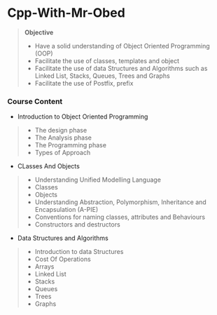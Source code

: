 # Cpp-With-Mr-Obed


>**Objective**
> - Have a solid understanding of Object Oriented Programming (OOP)
> - Facilitate the use of classes, templates and object
> - Facilitate the use of data Structures and Algorithms such as Linked List, Stacks, Queues, Trees and Graphs
> - Facilitate the use of Postfix, prefix

### Course Content

- Introduction to Object Oriented Programming
> - The design phase
> - The Analysis phase
> - The Programming phase
> - Types of Approach

- CLasses And Objects
> - Understanding Unified Modelling Language
> - Classes
> - Objects
> - Understanding Abstraction, Polymorphism, Inheritance and Encapsulation (A-PIE)
> - Conventions for naming classes, attributes and Behaviours
> - Constructors and destructors

- Data Structures and Algorithms
> - Introduction to data Structures
> - Cost Of Operations
> - Arrays
> - Linked List
> - Stacks
> - Queues
> - Trees
> - Graphs
